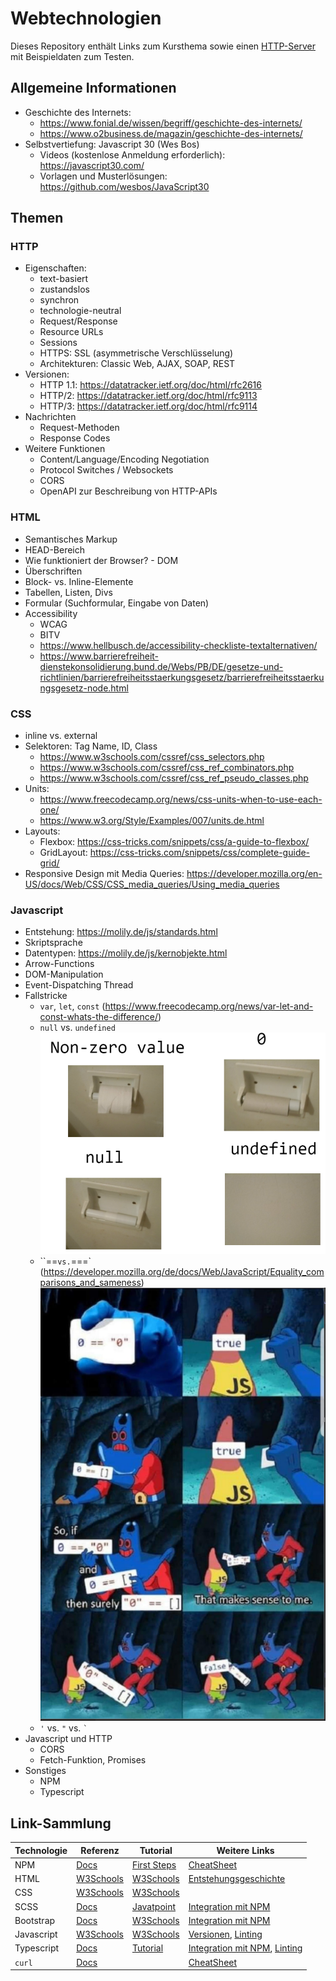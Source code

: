 # Webtechnologien

Dieses Repository enthält Links zum Kursthema sowie einen [HTTP-Server](http-server) mit Beispieldaten zum Testen.

## Allgemeine Informationen

- Geschichte des Internets:
  - https://www.fonial.de/wissen/begriff/geschichte-des-internets/
  - https://www.o2business.de/magazin/geschichte-des-internets/
- Selbstvertiefung: Javascript 30 (Wes Bos)
  - Videos (kostenlose Anmeldung erforderlich): https://javascript30.com/ 
  - Vorlagen und Musterlösungen: https://github.com/wesbos/JavaScript30

## Themen

### HTTP

- Eigenschaften:
  - text-basiert
  - zustandslos
  - synchron
  - technologie-neutral
  - Request/Response
  - Resource URLs
  - Sessions
  - HTTPS: SSL (asymmetrische Verschlüsselung)
  - Architekturen: Classic Web, AJAX, SOAP, REST
- Versionen:
  - HTTP 1.1: https://datatracker.ietf.org/doc/html/rfc2616
  - HTTP/2: https://datatracker.ietf.org/doc/html/rfc9113
  - HTTP/3: https://datatracker.ietf.org/doc/html/rfc9114
- Nachrichten
  - Request-Methoden
  - Response Codes
- Weitere Funktionen
  - Content/Language/Encoding Negotiation
  - Protocol Switches / Websockets
  - CORS
  - OpenAPI zur Beschreibung von HTTP-APIs

### HTML
- Semantisches Markup
- HEAD-Bereich
- Wie funktioniert der Browser? - DOM
- Überschriften
- Block- vs. Inline-Elemente
- Tabellen, Listen, Divs
- Formular (Suchformular, Eingabe von Daten)
- Accessibility
  - WCAG
  - BITV
  - https://www.hellbusch.de/accessibility-checkliste-textalternativen/
  - https://www.barrierefreiheit-dienstekonsolidierung.bund.de/Webs/PB/DE/gesetze-und-richtlinien/barrierefreiheitsstaerkungsgesetz/barrierefreiheitsstaerkungsgesetz-node.html

### CSS
- inline vs. external
- Selektoren: Tag Name, ID, Class
  - https://www.w3schools.com/cssref/css_selectors.php
  - https://www.w3schools.com/cssref/css_ref_combinators.php
  - https://www.w3schools.com/cssref/css_ref_pseudo_classes.php
- Units: 
  - https://www.freecodecamp.org/news/css-units-when-to-use-each-one/
  - https://www.w3.org/Style/Examples/007/units.de.html
- Layouts:
  - Flexbox: https://css-tricks.com/snippets/css/a-guide-to-flexbox/
  - GridLayout: https://css-tricks.com/snippets/css/complete-guide-grid/
- Responsive Design mit Media Queries: https://developer.mozilla.org/en-US/docs/Web/CSS/CSS_media_queries/Using_media_queries

### Javascript

- Entstehung: https://molily.de/js/standards.html
- Skriptsprache
- Datentypen: https://molily.de/js/kernobjekte.html
- Arrow-Functions
- DOM-Manipulation
- Event-Dispatching Thread
- Fallstricke
  - `var`, `let`, `const` (https://www.freecodecamp.org/news/var-let-and-const-whats-the-difference/)
  - `null` vs. `undefined` ![img.png](images/js_null_undefined.png)
  - ``==` vs. `===` (https://developer.mozilla.org/de/docs/Web/JavaScript/Equality_comparisons_and_sameness) ![Equality](images/js_equality.png)
  - `'` vs. `"` vs. `` ` ``
- Javascript und HTTP
  - CORS
  - Fetch-Funktion, Promises
- Sonstiges
  - NPM
  - Typescript

## Link-Sammlung

| Technologie | Referenz                                                 | Tutorial                                                              | Weitere Links                                                                                             |
|-------------|----------------------------------------------------------|-----------------------------------------------------------------------|-----------------------------------------------------------------------------------------------------------| 
| NPM         | [Docs](https://docs.npmjs.com/)                          | [First Steps](https://github.com/ueberfuhr-tutorials/npm-first-steps) | [CheatSheet](https://devhints.io/npm)                                                                     |
| HTML        | [W3Schools](https://www.w3schools.com/tags/default.asp)  | [W3Schools](https://www.w3schools.com/Html/)                          | [Entstehungsgeschichte](https://wiki.selfhtml.org/wiki/HTML/Tutorials/Entstehung_und_Entwicklung)         |
| CSS         | [W3Schools](https://www.w3schools.com/cssref/index.php)  | [W3Schools](https://www.w3schools.com/css/default.asp)                |                                                                                                           |
| SCSS        | [Docs](https://sass-lang.com/documentation/syntax/#scss) | [Javatpoint](https://www.javatpoint.com/sass-tutorial)                | [Integration mit NPM](https://www.npmjs.com/package/scss)                                                 |
| Bootstrap   | [Docs](https://getbootstrap.com/docs/)                   | [W3Schools](https://www.w3schools.com/bootstrap5/)                    | [Integration mit NPM](https://getbootstrap.com/docs/5.3/getting-started/download/#npm)                    |
| Javascript  | [W3Schools](https://www.w3schools.com/jsref/default.asp) | [W3Schools](https://www.w3schools.com/js/default.asp)                 | [Versionen](https://www.w3schools.com/js/js_versions.asp), [Linting](https://eslint.org/)                 |
| Typescript  | [Docs](https://www.typescriptlang.org/docs/)             | [Tutorial](https://www.typescripttutorial.net/)                       | [Integration mit NPM](https://www.typescriptlang.org/download/), [Linting](https://typescript-eslint.io/) |
| `curl`      | [Docs](https://curl.se/docs/)                            |                                                                       | [CheatSheet](https://devhints.io/curl)                                                                    |
